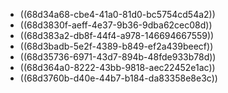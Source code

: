 - ((68d34a68-cbe4-41a0-81d0-bc5754cd54a2))
- ((68d3830f-aeff-4e37-9b36-9dba62cec08d))
- ((68d383a2-db8f-44f4-a978-146694667559))
- ((68d3badb-5e2f-4389-b849-ef2a439beecf))
- ((68d35736-6971-43d7-894b-48fde933b78d))
- ((68d364a0-8222-43bb-9818-aec22452e1ac))
- ((68d3760b-d40e-44b7-b184-da83358e8e3c))